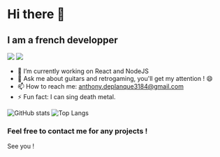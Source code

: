 # Hi there 👋

## I am a french developper

[<img src="https://github.com/AnthonyDeplanque/anthonyDeplanque/blob/main/twitter.png?raw=true">](https://twitter.com/Seteemio)   [<img src = "https://github.com/AnthonyDeplanque/anthonyDeplanque/blob/main/linkedin.png?raw=true">](https://www.linkedin.com/in/anthony-deplanque/)


- 🌱 I’m currently working on React and NodeJS
- 💬 Ask me about guitars and retrogaming, you'll get my attention ! 😄
- 📫 How to reach me: anthony.deplanque3184@gmail.com
- ⚡ Fun fact: I can sing death metal.



![GitHub stats](https://github-readme-stats.vercel.app/api?username=anthonyDeplanque&show_icons=true&theme=tokyonight)    ![Top Langs](https://github-readme-stats.vercel.app/api/top-langs/?username=anthonyDeplanque&theme=tokyonight)

### Feel free to contact me for any projects !

See you !
